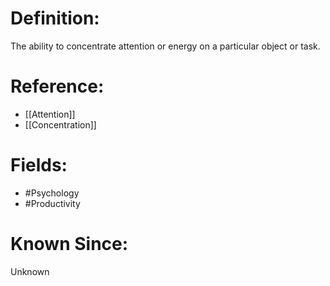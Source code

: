 

# Definition:
The ability to concentrate attention or energy on a particular object or task.

# Reference:
- [[Attention]]
- [[Concentration]]

# Fields: 
- #Psychology
- #Productivity

# Known Since:
Unknown

